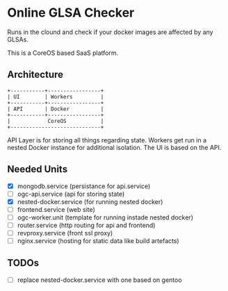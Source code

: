 # Online GLSA Checker

Runs in the clound and check if your docker images are affected by any GLSAs.

This is a CoreOS based SaaS platform.

## Architecture

````
+-----------+-----------------+
| UI        | Workers         |
+-----------+-----------------+
| API       | Docker          |
+-----------+-----------------+
|            CoreOS           |
+-----------------------------+

````

API Layer is for storing all things regarding state. Workers get run in a nested
Docker instance for additional isolation. The UI is based on the API.

## Needed Units

* [X] mongodb.service (persistance for api.service)
* [ ] ogc-api.service (api for storing state)
* [X] nested-docker.service (for running nested docker)
* [ ] frontend.service (web site)
* [ ] ogc-worker.unit (template for running instade nested docker)
* [ ] router.service (http routing for api and frontend)
* [ ] revproxy.service (front ssl proxy)
* [ ] nginx.service (hosting for static data like build artefacts)

## TODOs

* [ ] replace nested-docker.service with one based on gentoo
